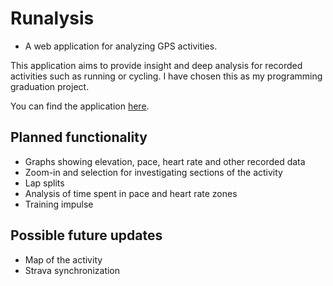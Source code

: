 # Runalysis
  - A web application for analyzing GPS activities.

This application aims to provide insight and deep analysis for recorded activities such as running or cycling. I have chosen this as my programming graduation project.

You can find the application [here](https://kulisak12.github.io/Runalysis/).

## Planned functionality
  - Graphs showing elevation, pace, heart rate and other recorded data
  - Zoom-in and selection for investigating sections of the activity
  - Lap splits
  - Analysis of time spent in pace and heart rate zones
  - Training impulse

## Possible future updates
  - Map of the activity
  - Strava synchronization
